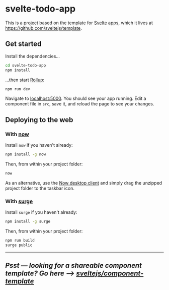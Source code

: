 # svelte-todo-app

This is a project based on the template for [Svelte](https://svelte.dev) apps, which it lives at https://github.com/sveltejs/template.


## Get started

Install the dependencies...

```bash
cd svelte-todo-app
npm install
```

...then start [Rollup](https://rollupjs.org):

```bash
npm run dev
```

Navigate to [localhost:5000](http://localhost:5000). You should see your app running. Edit a component file in `src`, save it, and reload the page to see your changes.


## Deploying to the web

### With [now](https://zeit.co/now)

Install `now` if you haven't already:

```bash
npm install -g now
```

Then, from within your project folder:

```bash
now
```

As an alternative, use the [Now desktop client](https://zeit.co/download) and simply drag the unzipped project folder to the taskbar icon.

### With [surge](https://surge.sh/)

Install `surge` if you haven't already:

```bash
npm install -g surge
```

Then, from within your project folder:

```bash
npm run build
surge public
```
---
*Psst — looking for a shareable component template? Go here --> [sveltejs/component-template](https://github.com/sveltejs/component-template)*
---
